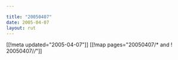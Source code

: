 ```yaml
---

title: "20050407"
date: 2005-04-07
layout: rut
---
```


[[!meta updated="2005-04-07"]]
[[!map pages="20050407/* and ! 20050407/*/*"]]
